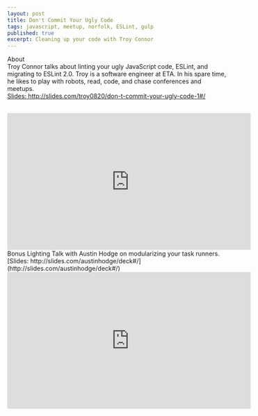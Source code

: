 ```yaml
---
layout: post
title: Don't Commit Your Ugly Code
tags: javascript, meetup, norfolk, ESLint, gulp
published: true
excerpt: Cleaning up your code with Troy Connor
---
```



About
<br>
Troy Connor talks about linting your ugly JavaScript code, ESLint, and migrating to ESLint 2.0.
Troy is a software engineer at ETA. In his spare time, he likes to play with robots, read, code, and chase conferences and meetups.
<br>
<a href="http://slides.com/troy0820/don-t-commit-your-ugly-code-1#/"> Slides: http://slides.com/troy0820/don-t-commit-your-ugly-code-1#/</a>

<br>
<iframe width="560" height="315" src="https://www.youtube.com/embed/xQKB3lsUL4k" frameborder="0" allowfullscreen></iframe>

<br>
Bonus Lighting Talk with Austin Hodge on modularizing your task runners.
<br>
[Slides: http://slides.com/austinhodge/deck#/](http://slides.com/austinhodge/deck#/)
<br>
<iframe width="560" height="315" src="https://www.youtube.com/embed/Xw9Hb1EWmX8" frameborder="0" allowfullscreen></iframe>
